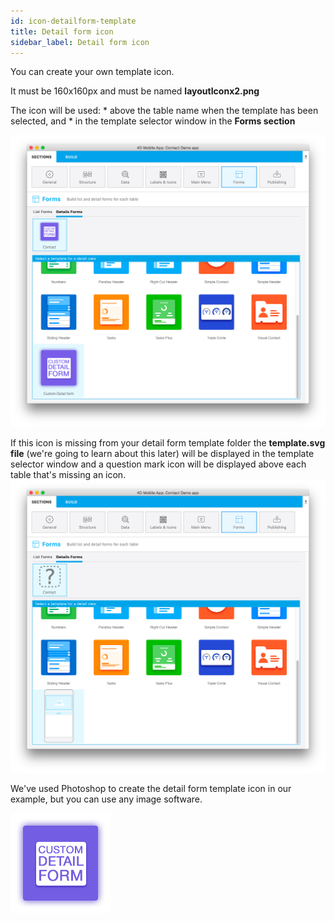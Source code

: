 ```yaml
---
id: icon-detailform-template
title: Detail form icon
sidebar_label: Detail form icon
---
```

You can create your own template icon.

It must be 160x160px and must be named **layoutIconx2.png**

The icon will be used: * above the table name when the template has been selected, and * in the template selector window in the **Forms section**

![Custom detailform template](assets/custom-detailform/custom-detailform-template.png)

If this icon is missing from your detail form template folder the **template.svg file** (we're going to learn about this later) will be displayed in the template selector window and a question mark icon will be displayed above each table that's missing an icon. ![Missing listform icon custom template](assets/custom-detailform/missing-detailform-icon-custom-template.png)

We've used Photoshop to create the detail form template icon in our example, but you can use any image software.

![Custom listform template icon](assets/custom-detailform/custom-detail-form-icon.png)